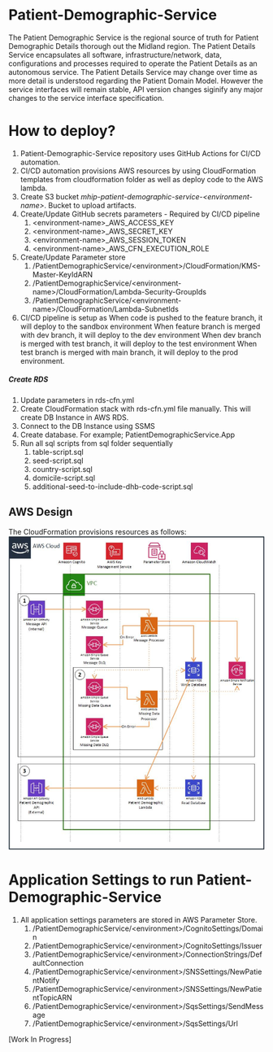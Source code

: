 # Patient-Demographic-Service
The Patient Demographic Service is the regional source of truth for Patient Demographic Details thorough out the Midland region. The Patient Details Service encapsulates all software, infrastructure/network, data, configurations and processes required to operate the Patient Details as an autonomous service. The Patient Details Service may change over time as more detail is understood regarding the Patient Domain Model. However the service interfaces will remain stable, API version changes siginify any major changes to the service interface specification.  


# How to deploy?
1. Patient-Demographic-Service repository uses GitHub Actions for CI/CD automation.
2. CI/CD automation provisions AWS resources by using CloudFormation templates from cloudformation folder as well as deploy code to the AWS lambda.
3. Create S3 bucket _mhip-patient-demographic-service-&lt;environment-name&gt;_. Bucket to upload artifacts.
4. Create/Update GitHub secrets parameters - Required by CI/CD pipeline
    1. &lt;environment-name&gt;_AWS_ACCESS_KEY
    2. &lt;environment-name&gt;_AWS_SECRET_KEY
    3. &lt;environment-name&gt;_AWS_SESSION_TOKEN
    4. &lt;environment-name&gt;_AWS_CFN_EXECUTION_ROLE
5. Create/Update Parameter store
    1. /PatientDemographicService/&lt;environment&gt;/CloudFormation/KMS-Master-KeyIdARN 
    2. /PatientDemographicService/&lt;environment-name&gt;/CloudFormation/Lambda-Security-GroupIds
    3. /PatientDemographicService/&lt;environment-name&gt;/CloudFormation/Lambda-SubnetIds
6. CI/CD pipeline is setup as 
    When code is pushed to the feature branch, it will deploy to the sandbox environment
    When feature branch is merged with dev branch, it will deploy to the dev environment
    When dev branch is merged with test branch, it will deploy to the test environment
    When test branch is merged with main branch, it will deploy to the prod environment.


##### Create RDS
1. Update parameters in rds-cfn.yml
2. Create CloudFormation stack with rds-cfn.yml file manually. This will create  DB Instance in AWS RDS.
3. Connect to the DB Instance using SSMS 
4. Create database. For example; PatientDemographicService.App
5. Run all sql scripts from sql folder sequentially
    1. table-script.sql
    2. seed-script.sql
    3. country-script.sql
    4. domicile-script.sql
    4. additional-seed-to-include-dhb-code-script.sql

## AWS Design
The CloudFormation provisions resources as follows:
<br/> 
![Patient-Demographic-Service](aws-pds.jpg)

# Application Settings to run Patient-Demographic-Service
1. All application settings parameters are stored in AWS Parameter Store.
    1. /PatientDemographicService/&lt;environment&gt;/CognitoSettings/Domain	
    2. /PatientDemographicService/&lt;environment&gt;/CognitoSettings/Issuer	
    3. /PatientDemographicService/&lt;environment&gt;/ConnectionStrings/DefaultConnection	
    4. /PatientDemographicService/&lt;environment&gt;/SNSSettings/NewPatientNotify	
    5. /PatientDemographicService/&lt;environment&gt;/SNSSettings/NewPatientTopicARN	
    6. /PatientDemographicService/&lt;environment&gt;/SqsSettings/SendMessage	
    7. /PatientDemographicService/&lt;environment&gt;/SqsSettings/Url

[Work In Progress]
